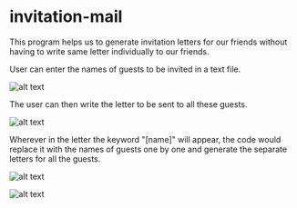 # invitation-mail
This program helps us to generate invitation letters for our friends without having to write same letter individually to our friends. 

User can enter the names of guests to be invited in a text file.

![alt text](https://github.com/shubham101096/invitation-mail-python/blob/master/screenshots/invited-names.png)

The user can then write the letter to be sent to all these guests.

![alt text](https://github.com/shubham101096/invitation-mail-python/blob/master/screenshots/letter.png)

Wherever in the letter the keyword "[name]" will appear, the code would replace it with the names of guests one by one and generate the separate letters for all the guests.

![alt text](https://github.com/shubham101096/invitation-mail-python/blob/master/screenshots/program-generated-letter.png)

![alt text](https://github.com/shubham101096/invitation-mail-python/blob/master/screenshots/invitation-letters.png)
